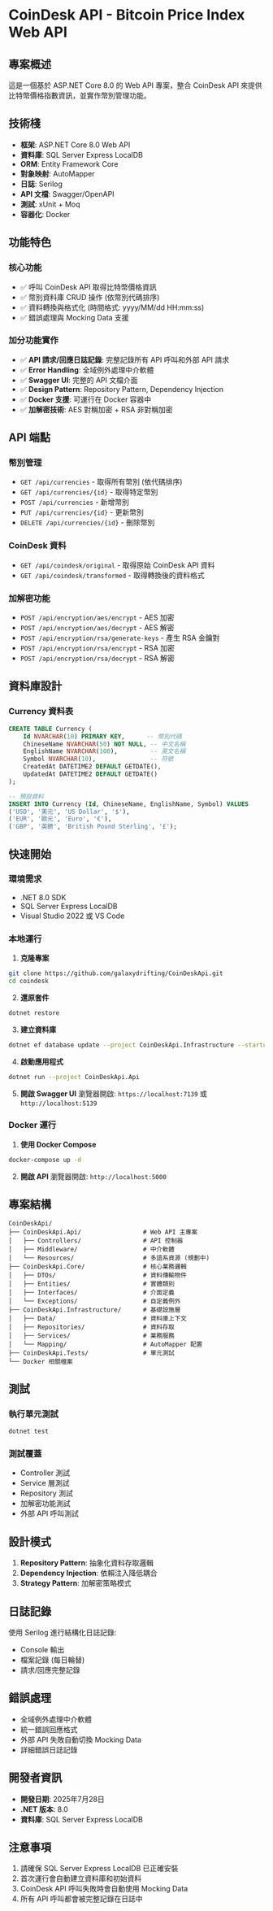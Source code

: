 # CoinDesk API - Bitcoin Price Index Web API

## 專案概述

這是一個基於 ASP.NET Core 8.0 的 Web API 專案，整合 CoinDesk API 來提供比特幣價格指數資訊，並實作幣別管理功能。

## 技術棧

- **框架**: ASP.NET Core 8.0 Web API
- **資料庫**: SQL Server Express LocalDB
- **ORM**: Entity Framework Core
- **對象映射**: AutoMapper
- **日誌**: Serilog
- **API 文檔**: Swagger/OpenAPI
- **測試**: xUnit + Moq
- **容器化**: Docker

## 功能特色

### 核心功能
- ✅ 呼叫 CoinDesk API 取得比特幣價格資訊
- ✅ 幣別資料庫 CRUD 操作 (依幣別代碼排序)
- ✅ 資料轉換與格式化 (時間格式: yyyy/MM/dd HH:mm:ss)
- ✅ 錯誤處理與 Mocking Data 支援

### 加分功能實作
- ✅ **API 請求/回應日誌記錄**: 完整記錄所有 API 呼叫和外部 API 請求
- ✅ **Error Handling**: 全域例外處理中介軟體
- ✅ **Swagger UI**: 完整的 API 文檔介面
- ✅ **Design Pattern**: Repository Pattern, Dependency Injection
- ✅ **Docker 支援**: 可運行在 Docker 容器中
- ✅ **加解密技術**: AES 對稱加密 + RSA 非對稱加密

## API 端點

### 幣別管理
- `GET /api/currencies` - 取得所有幣別 (依代碼排序)
- `GET /api/currencies/{id}` - 取得特定幣別
- `POST /api/currencies` - 新增幣別
- `PUT /api/currencies/{id}` - 更新幣別
- `DELETE /api/currencies/{id}` - 刪除幣別

### CoinDesk 資料
- `GET /api/coindesk/original` - 取得原始 CoinDesk API 資料
- `GET /api/coindesk/transformed` - 取得轉換後的資料格式

### 加解密功能
- `POST /api/encryption/aes/encrypt` - AES 加密
- `POST /api/encryption/aes/decrypt` - AES 解密
- `POST /api/encryption/rsa/generate-keys` - 產生 RSA 金鑰對
- `POST /api/encryption/rsa/encrypt` - RSA 加密
- `POST /api/encryption/rsa/decrypt` - RSA 解密

## 資料庫設計

### Currency 資料表
```sql
CREATE TABLE Currency (
    Id NVARCHAR(10) PRIMARY KEY,      -- 幣別代碼
    ChineseName NVARCHAR(50) NOT NULL, -- 中文名稱
    EnglishName NVARCHAR(100),         -- 英文名稱
    Symbol NVARCHAR(10),               -- 符號
    CreatedAt DATETIME2 DEFAULT GETDATE(),
    UpdatedAt DATETIME2 DEFAULT GETDATE()
);

-- 預設資料
INSERT INTO Currency (Id, ChineseName, EnglishName, Symbol) VALUES
('USD', '美元', 'US Dollar', '$'),
('EUR', '歐元', 'Euro', '€'),
('GBP', '英鎊', 'British Pound Sterling', '£');
```

## 快速開始

### 環境需求
- .NET 8.0 SDK
- SQL Server Express LocalDB
- Visual Studio 2022 或 VS Code

### 本地運行

1. **克隆專案**
```bash
git clone https://github.com/galaxydrifting/CoinDeskApi.git
cd coindesk
```

2. **還原套件**
```bash
dotnet restore
```

3. **建立資料庫**
```bash
dotnet ef database update --project CoinDeskApi.Infrastructure --startup-project CoinDeskApi.Api
```

4. **啟動應用程式**
```bash
dotnet run --project CoinDeskApi.Api
```

5. **開啟 Swagger UI**
瀏覽器開啟: `https://localhost:7139` 或 `http://localhost:5139`

### Docker 運行

1. **使用 Docker Compose**
```bash
docker-compose up -d
```

2. **開啟 API**
瀏覽器開啟: `http://localhost:5000`

## 專案結構

```
CoinDeskApi/
├── CoinDeskApi.Api/                 # Web API 主專案
│   ├── Controllers/                 # API 控制器
│   ├── Middleware/                  # 中介軟體
│   └── Resources/                   # 多語系資源 (規劃中)
├── CoinDeskApi.Core/                # 核心業務邏輯
│   ├── DTOs/                        # 資料傳輸物件
│   ├── Entities/                    # 實體類別
│   ├── Interfaces/                  # 介面定義
│   └── Exceptions/                  # 自定義例外
├── CoinDeskApi.Infrastructure/      # 基礎設施層
│   ├── Data/                        # 資料庫上下文
│   ├── Repositories/                # 資料存取
│   ├── Services/                    # 業務服務
│   └── Mapping/                     # AutoMapper 配置
├── CoinDeskApi.Tests/               # 單元測試
└── Docker 相關檔案
```

## 測試

### 執行單元測試
```bash
dotnet test
```

### 測試覆蓋
- Controller 測試
- Service 層測試
- Repository 測試
- 加解密功能測試
- 外部 API 呼叫測試

## 設計模式

1. **Repository Pattern**: 抽象化資料存取邏輯
2. **Dependency Injection**: 依賴注入降低耦合
3. **Strategy Pattern**: 加解密策略模式

## 日誌記錄

使用 Serilog 進行結構化日誌記錄:
- Console 輸出
- 檔案記錄 (每日輪替)
- 請求/回應完整記錄

## 錯誤處理

- 全域例外處理中介軟體
- 統一錯誤回應格式
- 外部 API 失敗自動切換 Mocking Data
- 詳細錯誤日誌記錄

## 開發者資訊

- **開發日期**: 2025年7月28日
- **.NET 版本**: 8.0
- **資料庫**: SQL Server Express LocalDB

## 注意事項

1. 請確保 SQL Server Express LocalDB 已正確安裝
2. 首次運行會自動建立資料庫和初始資料
3. CoinDesk API 呼叫失敗時會自動使用 Mocking Data
4. 所有 API 呼叫都會被完整記錄在日誌中
